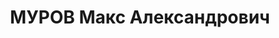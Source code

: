 ---
title: МУРОВ Макс Александрович
description: "1895 р., м. Одеса, єврей, із службовців, освіта середня. Проживав у\
  \ м. Кременчук Полтавської обл. Службовець установи. \n  Заарештований 26 вересня\
  \ 1937 р. Засуджений Верховним Судом СРСР 4 січня 1938 р. за ст.ст. 54-7, 54-8,\
  \ 54-11 КК УРСР до 15 років позбавлення волі з конфіскацією майна. \n  Реабілітований\
  \ Верховним Судом СРСР 25 червня 1940 р."
---